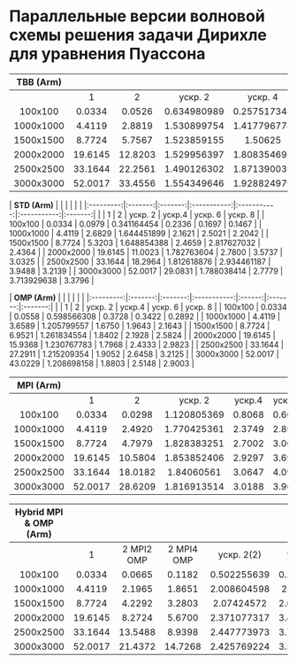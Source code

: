 # Параллельные версии волновой схемы решения задачи Дирихле для уравнения Пуассона


| **TBB (Arm)**|      |         |             |             |             |             |
|:---------:|:-------:|:-------:|:-----------:|:-----------:|:-----------:|:-----------:|
|           | 1       | 2       | ускр. 2     | ускр. 4     | ускр. 6     | ускр. 8     |
| 100х100   | 0.0334  | 0.0526  | 0.634980989 | 0.257517348 | 0.218158067 | 0.2193      |
| 1000х1000 | 4.4119  | 2.8819  | 1.530899754 | 1.417796774 | 1.4005      | 1.260939152 |
| 1500х1500 | 8.7724  | 5.7567  | 1.523859155 | 1.50625     | 1.560147969 | 1.43396103  |
| 2000х2000 | 19.6145 | 12.8203 | 1.529956397 | 1.808354692 | 2.126993938 | 1.981522826 |
| 2500х2500 | 33.1644 | 22.2561 | 1.490126302 | 1.871390039 | 2.19548912  | 2.168855289 |
| 3000х3000 | 52.0017 | 33.4556 | 1.554349646 | 1.928824976 | 2.346287122 | 2.367210652 |

| **STD (Arm)**       |         |             |             |             |         |
|:---------:|:-------:|:-------:|:-----------:|:-----------:|:-----------:|:-------:|
|           | 1       | 2       | ускр. 2     | ускр.4      | ускр. 6     | ускр. 8 |
| 100х100   | 0.0334  | 0.0979  | 0.341164454 | 0.2336      | 0.1697      | 0.1467  |
| 1000х1000 | 4.4119  | 2.6829  | 1.644451899 | 2.1621      | 2.5021      | 2.2042  |
| 1500х1500 | 8.7724  | 5.3203  | 1.648854388 | 2.4659      | 2.817627032 | 2.4364  |
| 2000х2000 | 19.6145 | 11.0023 | 1.782763604 | 2.7800      | 3.5737      | 3.0325  |
| 2500х2500 | 33.1644 | 18.2964 | 1.812618876 | 2.934461187 | 3.9488      | 3.2139  |
| 3000х3000 | 52.0017 | 29.0831 | 1.788038414 | 2.7779      | 3.713929638 | 3.3796  |

| **OMP (Arm)**       |         |             |        |         |         |
|:---------:|:-------:|:-------:|:-----------:|:------:|:-------:|:-------:|
|           | 1       | 2       | ускр. 2     | ускр.4 | ускр. 6 | ускр. 8 |
| 100х100   | 0.0334  | 0.0558  | 0.598566308 | 0.3728 | 0.3422  | 0.2892  |
| 1000х1000 | 4.4119  | 3.6589  | 1.205799557 | 1.6750 | 1.9643  | 2.1643  |
| 1500х1500 | 8.7724  | 6.9521  | 1.261834554 | 1.8402 | 2.1928  | 2.5824  |
| 2000х2000 | 19.6145 | 15.9368 | 1.230767783 | 1.7968 | 2.4333  | 2.9823  |
| 2500х2500 | 33.1644 | 27.2911 | 1.215209354 | 1.9052 | 2.6458  | 3.2125  |
| 3000х3000 | 52.0017 | 43.0229 | 1.208698158 | 1.8803 | 2.5148  | 2.9003  |

| **MPI (Arm)** |         |         |             |        |         |         |
|:-------------:|:-------:|:-------:|:-----------:|:------:|:-------:|:-------:|
|               | 1       | 2       | ускр. 2     | ускр.4 | ускр. 6 | ускр. 8 |
| 100х100       | 0.0334  | 0.0298  | 1.120805369 | 0.8068 | 0.6018  | 0.1692  |
| 1000х1000     | 4.4119  | 2.4920  | 1.770425361 | 2.3749 | 2.8976  | 1.0932  |
| 1500х1500     | 8.7724  | 4.7979  | 1.828383251 | 2.7002 | 3.0689  | 1.0060  |
| 2000х2000     | 19.6145 | 10.5804 | 1.853852406 | 2.9297 | 3.6958  | 1.0154  |
| 2500х2500     | 33.1644 | 18.0182 | 1.84060561  | 3.0647 | 4.0946  | 1.0077  |
| 3000х3000     | 52.0017 | 28.6209 | 1.816913514 | 3.0188 | 3.9676  | 1.3529  |

| **Hybrid MPI & OMP (Arm)** |         |            |            |             |             |           |            |            |
|:--------------------------:|:-------:|:----------:|:----------:|:-----------:|:-----------:|:---------:|:----------:|:----------:|
|                            |    1    | 2 MPI2 OMP | 2 MPI4 OMP |  ускр. 2(2) |  ускр. 2(4) | ускр.4(2) | ускр. 4(4) | ускр. 6(2) |
|           100х100          |  0.0334 |   0.0665   |   0.1182   | 0.502255639 | 0.282571912 |   0.1881  |   0.1180   |   0.0957   |
|          1000х1000         |  4.4119 |   2.1965   |   1.8651   | 2.008604598 |  2.36550319 |   2.3540  |   2.0639   |   1.9037   |
|          1500х1500         |  8.7724 |   4.2292   |   3.2803   |  2.07424572 | 2.674267597 |   2.5988  |   2.3539   |   2.2016   |
|          2000х2000         | 19.6145 |   8.2724   |   5.6700   | 2.371077317 | 3.459347443 |   3.3081  |   3.1678   |   2.9177   |
|          2500х2500         | 33.1644 |   13.5488  |   8.9398   | 2.447773973 | 3.709747422 |   3.4402  |   3.4506   |   3.1829   |
|          3000х3000         | 52.0017 |   21.4372  |   14.7268  | 2.425769224 | 3.531092973 |   3.5110  |   3.5966   |   3.2930   |
